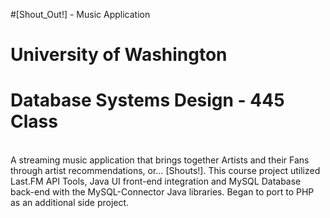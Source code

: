#[Shout_Out!] - Music Application
# University of Washington
# Database Systems Design - 445 Class
<br />
A streaming music application that brings together Artists and their Fans through artist recommendations, or… [Shouts!]. This course project utilized Last.FM API Tools, Java UI front-end integration and MySQL Database back-end with the MySQL-Connector Java libraries. Began to port to PHP as an additional side project.
